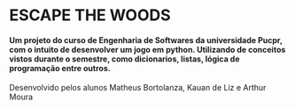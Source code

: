 # ESCAPE THE WOODS
#### Um projeto do curso de Engenharia de Softwares da universidade Pucpr, com o intuito de desenvolver um jogo em python. Utilizando de conceitos vistos durante o semestre, como dicionarios, listas, lógica de programação entre outros.
Desenvolvido pelos alunos Matheus Bortolanza, Kauan de Liz e Arthur Moura
